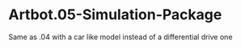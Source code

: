 # Artbot.05-Simulation-Package

Same as .04 with a car like model instead of a differential drive one
